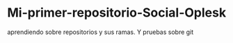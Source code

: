 # Mi-primer-repositorio-Social-Oplesk
aprendiendo sobre repositorios y sus ramas. Y pruebas sobre git
